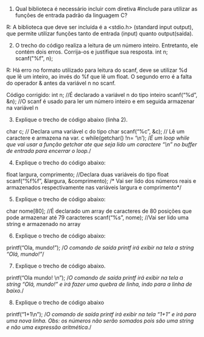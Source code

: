 1) Qual biblioteca é necessário incluir com diretiva #include para utilizar as funções 
de entrada padrão da linguagem C?

R: A biblioteca que deve ser incluída é a <stdio.h> (standard input output), que permite
utilizar funções tanto de entrada (input) quanto output(saída).


2) O trecho do código realiza a leitura de um número inteiro. Entretanto, ele contém dois 
erros. Corrija-os e justifique sua resposta.
int n;
scanf("%f", n);

R: Há erro no formato utilizado para leitura do scanf, deve se utilizar %d que lê um 
inteiro, ao invés do %f que lê um float. O segundo erro é a falta do operador & antes 
da variável n no scanf.

Código corrigido:
int n; //É declarado a variável n do tipo inteiro 
scanf(“%d”, &n); //O scanf é usado para ler um número inteiro e em seguida armazenar na variável n


3) Explique o trecho de código abaixo (linha 2).

char c; // Declara uma variável c do tipo char
scanf(“%c”, &c); // Lê um caractere e armazena na var. c
while(getchar() !n= ‘\n’); /*É um loop while que vai usar a função getchar ate que seja lido um 
caractere “\n” no buffer de entrada para encerrar o loop.*/


4) Explique o trecho do código abaixo:

float largura, comprimento; //Declara duas variáveis do tipo float
scanf(“%f%f”, &largura, &comprimento); /* Vai ser lido dos números reais e armazenados respectivamente
nas variáveis largura e comprimento*/



5) Explique o trecho de código abaixo:

char nome[80]; //É declarado um array de caracteres de 80 posições que pode armazenar até 79 caracteres
scanf(“%s”, nome); //Vai ser lido uma string e armazenado no array



6) Explique o trecho de código abaixo:

printf(“Ola, mundo!”); /*O comando de saída printf irá exibir na tela a string “Olá, mundo!”*/


7) Explique o trecho de código abaixo.

printf(“Ola mundo! \n”); /*O comando de saída printf irá exibir na tela a string “Olá, mundo!” e 
irá fazer uma quebra de linha, indo para a linha de baixo.*/



8) Explique o trecho de código abaixo

printf(“1+1\n”); /*O comando de saída printf irá exibir na tela “1+1” e irá para uma nova linha. 
Obs: os números não serão somados pois são uma string e não uma expressão aritmética.*/
